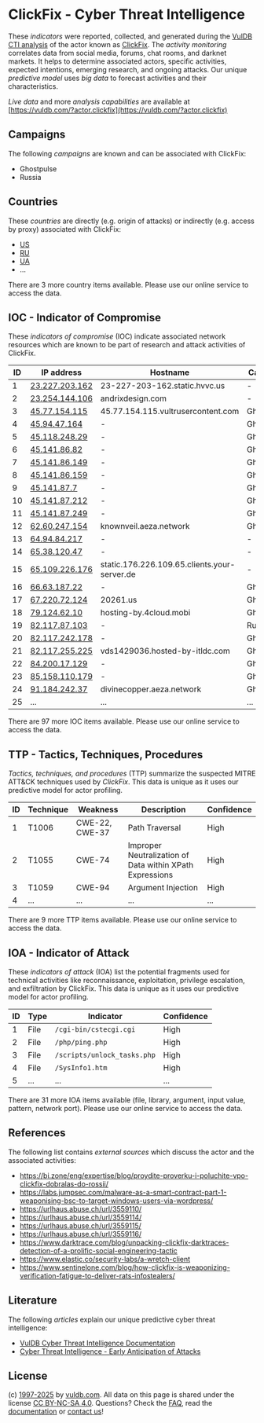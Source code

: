# ClickFix - Cyber Threat Intelligence

These _indicators_ were reported, collected, and generated during the [VulDB CTI analysis](https://vuldb.com/?kb.cti) of the actor known as [ClickFix](https://vuldb.com/?actor.clickfix). The _activity monitoring_ correlates data from social media, forums, chat rooms, and darknet markets. It helps to determine associated actors, specific activities, expected intentions, emerging research, and ongoing attacks. Our unique _predictive model_ uses _big data_ to forecast activities and their characteristics.

_Live data_ and more _analysis capabilities_ are available at [https://vuldb.com/?actor.clickfix](https://vuldb.com/?actor.clickfix)

## Campaigns

The following _campaigns_ are known and can be associated with ClickFix:

* Ghostpulse
* Russia

## Countries

These _countries_ are directly (e.g. origin of attacks) or indirectly (e.g. access by proxy) associated with ClickFix:

* [US](https://vuldb.com/?country.us)
* [RU](https://vuldb.com/?country.ru)
* [UA](https://vuldb.com/?country.ua)
* ...

There are 3 more country items available. Please use our online service to access the data.

## IOC - Indicator of Compromise

These _indicators of compromise_ (IOC) indicate associated network resources which are known to be part of research and attack activities of ClickFix.

ID | IP address | Hostname | Campaign | Confidence
-- | ---------- | -------- | -------- | ----------
1 | [23.227.203.162](https://vuldb.com/?ip.23.227.203.162) | 23-227-203-162.static.hvvc.us | - | High
2 | [23.254.144.106](https://vuldb.com/?ip.23.254.144.106) | andrixdesign.com | - | High
3 | [45.77.154.115](https://vuldb.com/?ip.45.77.154.115) | 45.77.154.115.vultrusercontent.com | Ghostpulse | Medium
4 | [45.94.47.164](https://vuldb.com/?ip.45.94.47.164) | - | Ghostpulse | High
5 | [45.118.248.29](https://vuldb.com/?ip.45.118.248.29) | - | Ghostpulse | High
6 | [45.141.86.82](https://vuldb.com/?ip.45.141.86.82) | - | Ghostpulse | High
7 | [45.141.86.149](https://vuldb.com/?ip.45.141.86.149) | - | Ghostpulse | High
8 | [45.141.86.159](https://vuldb.com/?ip.45.141.86.159) | - | Ghostpulse | High
9 | [45.141.87.7](https://vuldb.com/?ip.45.141.87.7) | - | Ghostpulse | High
10 | [45.141.87.212](https://vuldb.com/?ip.45.141.87.212) | - | Ghostpulse | High
11 | [45.141.87.249](https://vuldb.com/?ip.45.141.87.249) | - | Ghostpulse | High
12 | [62.60.247.154](https://vuldb.com/?ip.62.60.247.154) | knownveil.aeza.network | Ghostpulse | High
13 | [64.94.84.217](https://vuldb.com/?ip.64.94.84.217) | - | - | High
14 | [65.38.120.47](https://vuldb.com/?ip.65.38.120.47) | - | - | High
15 | [65.109.226.176](https://vuldb.com/?ip.65.109.226.176) | static.176.226.109.65.clients.your-server.de | - | High
16 | [66.63.187.22](https://vuldb.com/?ip.66.63.187.22) | - | Ghostpulse | High
17 | [67.220.72.124](https://vuldb.com/?ip.67.220.72.124) | 20261.us | Ghostpulse | High
18 | [79.124.62.10](https://vuldb.com/?ip.79.124.62.10) | hosting-by.4cloud.mobi | Ghostpulse | High
19 | [82.117.87.103](https://vuldb.com/?ip.82.117.87.103) | - | Russia | High
20 | [82.117.242.178](https://vuldb.com/?ip.82.117.242.178) | - | Ghostpulse | High
21 | [82.117.255.225](https://vuldb.com/?ip.82.117.255.225) | vds1429036.hosted-by-itldc.com | Ghostpulse | High
22 | [84.200.17.129](https://vuldb.com/?ip.84.200.17.129) | - | Ghostpulse | High
23 | [85.158.110.179](https://vuldb.com/?ip.85.158.110.179) | - | Ghostpulse | High
24 | [91.184.242.37](https://vuldb.com/?ip.91.184.242.37) | divinecopper.aeza.network | Ghostpulse | High
25 | ... | ... | ... | ...

There are 97 more IOC items available. Please use our online service to access the data.

## TTP - Tactics, Techniques, Procedures

_Tactics, techniques, and procedures_ (TTP) summarize the suspected MITRE ATT&CK techniques used by _ClickFix_. This data is unique as it uses our predictive model for actor profiling.

ID | Technique | Weakness | Description | Confidence
-- | --------- | -------- | ----------- | ----------
1 | T1006 | CWE-22, CWE-37 | Path Traversal | High
2 | T1055 | CWE-74 | Improper Neutralization of Data within XPath Expressions | High
3 | T1059 | CWE-94 | Argument Injection | High
4 | ... | ... | ... | ...

There are 9 more TTP items available. Please use our online service to access the data.

## IOA - Indicator of Attack

These _indicators of attack_ (IOA) list the potential fragments used for technical activities like reconnaissance, exploitation, privilege escalation, and exfiltration by ClickFix. This data is unique as it uses our predictive model for actor profiling.

ID | Type | Indicator | Confidence
-- | ---- | --------- | ----------
1 | File | `/cgi-bin/cstecgi.cgi` | High
2 | File | `/php/ping.php` | High
3 | File | `/scripts/unlock_tasks.php` | High
4 | File | `/SysInfo1.htm` | High
5 | ... | ... | ...

There are 31 more IOA items available (file, library, argument, input value, pattern, network port). Please use our online service to access the data.

## References

The following list contains _external sources_ which discuss the actor and the associated activities:

* https://bi.zone/eng/expertise/blog/proydite-proverku-i-poluchite-vpo-clickfix-dobralas-do-rossii/
* https://labs.jumpsec.com/malware-as-a-smart-contract-part-1-weaponising-bsc-to-target-windows-users-via-wordpress/
* https://urlhaus.abuse.ch/url/3559110/
* https://urlhaus.abuse.ch/url/3559114/
* https://urlhaus.abuse.ch/url/3559115/
* https://urlhaus.abuse.ch/url/3559116/
* https://www.darktrace.com/blog/unpacking-clickfix-darktraces-detection-of-a-prolific-social-engineering-tactic
* https://www.elastic.co/security-labs/a-wretch-client
* https://www.sentinelone.com/blog/how-clickfix-is-weaponizing-verification-fatigue-to-deliver-rats-infostealers/

## Literature

The following _articles_ explain our unique predictive cyber threat intelligence:

* [VulDB Cyber Threat Intelligence Documentation](https://vuldb.com/?kb.cti)
* [Cyber Threat Intelligence - Early Anticipation of Attacks](https://www.scip.ch/en/?labs.20201022)

## License

(c) [1997-2025](https://vuldb.com/?kb.changelog) by [vuldb.com](https://vuldb.com/?kb.about). All data on this page is shared under the license [CC BY-NC-SA 4.0](https://creativecommons.org/licenses/by-nc-sa/4.0/). Questions? Check the [FAQ](https://vuldb.com/?kb.faq), read the [documentation](https://vuldb.com/?kb) or [contact us](https://vuldb.com/?contact)!
